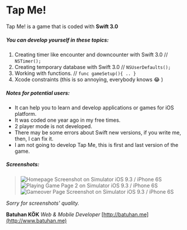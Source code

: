 # Tap Me!
Tap Me! is a game that is coded with **Swift 3.0**

##### You can develop yourself in these topics:
1. Creating timer like encounter and downcounter with Swift 3.0 // ` NSTimer(); `
2. Creating temporary database with Swift 3.0 // ` NSUserDefaults(); `
3. Working with functions. // ` func gameSetup(){ .. } `
4. Xcode constraints (this is so annoying, everybody knows :joy: )


##### Notes for potential users:
- It can help you to learn and develop applications or games for iOS platform.
- It was coded one year ago in my free times.
- 2 player mode is not developed.
- There may be some errors about Swift new versions, if you write me, then, I can fix it.
- I am not going to develop Tap Me, this is first and last version of the game.


##### Screenshots:
> ![Homepage Screenshot on Simulator iOS 9.3 / iPhone 6S](http://i65.tinypic.com/2n6aivo.png)
> ![Playing Game Page 2 on Simulator iOS 9.3 / iPhone 6S](http://i63.tinypic.com/3483hvc.png)
> ![Gameover Page Screenshot on Simulator iOS 9.3 / iPhone 6S](http://i68.tinypic.com/20rkcbq.png)

*Sorry for screenshots' quality.*



**Batuhan KÖK**
*Web & Mobile Developer*
[http://batuhan.me](http://www.batuhan.me)

